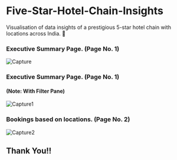 # Five-Star-Hotel-Chain-Insights
Visualisation of data insights of a prestigious 5-star hotel chain with locations across India. 🏨

### Executive Summary Page. (Page No. 1)
![Capture](https://github.com/Pravin770/Five-Star-Hotel-Chain-Insights/assets/56891610/7fd9e1ba-d36a-4d59-87f4-d784e1a57570)

### Executive Summary Page. (Page No. 1)
#### (Note: With Filter Pane)
![Capture1](https://github.com/Pravin770/Five-Star-Hotel-Chain-Insights/assets/56891610/459ebbb5-73fe-4a14-97af-d813ffc1c5c7)

### Bookings based on locations. (Page No. 2)
![Capture2](https://github.com/Pravin770/Five-Star-Hotel-Chain-Insights/assets/56891610/9d9f94e1-e740-46cf-a370-756c89a0565a)


## Thank You!!





